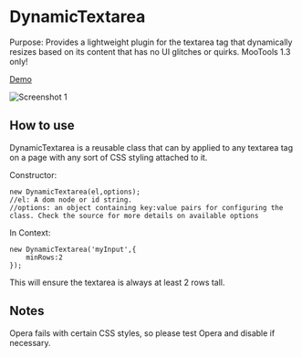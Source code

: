 DynamicTextarea
===========
Purpose: Provides a lightweight plugin for the textarea tag that dynamically resizes based on its content that has no UI glitches or quirks. MooTools 1.3 only!

[Demo](http://jsfiddle.net/amadeus/Shd8G/ "Demo")

![Screenshot 1](http://dl.dropbox.com/u/18782/dynamicTextarea.jpg)


How to use
----------
DynamicTextarea is a reusable class that can by applied to any textarea tag on a page with any sort of CSS styling attached to it.

Constructor:

	new DynamicTextarea(el,options);
	//el: A dom node or id string.
	//options: an object containing key:value pairs for configuring the class. Check the source for more details on available options
	
In Context:

	new DynamicTextarea('myInput',{
		minRows:2
	});

This will ensure the textarea is always at least 2 rows tall.


Notes
----------
Opera fails with certain CSS styles, so please test Opera and disable if necessary.